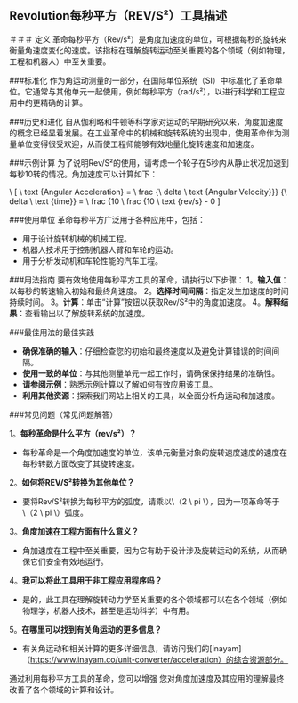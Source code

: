 ## Revolution每秒平方（REV/S²）工具描述

＃＃＃ 定义
革命每秒平方（Rev/s²）是角度加速度的单位，可根据每秒的旋转来衡量角速度变化的速度。该指标在理解旋转运动至关重要的各个领域（例如物理，工程和机器人）中至关重要。

###标准化
作为角运动测量的一部分，在国际单位系统（SI）中标准化了革命单位。它通常与其他单元一起使用，例如每秒平方（rad/s²），以进行科学和工程应用中的更精确的计算。

###历史和进化
自从伽利略和牛顿等科学家对运动的早期研究以来，角度加速度的概念已经显着发展。在工业革命中的机械和旋转系统的出现中，使用革命作为测量单位变得很受欢迎，从而使工程师能够有效地量化旋转速度和加速度。

###示例计算
为了说明Rev/S²的使用，请考虑一个轮子在5秒内从静止状况加速到每秒10转的情况。角加速度可以计算如下：

\ [
\ text {Angular Acceleration} = \ frac {\ delta \ text {Angular Velocity}}} {\ delta \ text {time}} = \ frac {10 \ frac {10 \ text {rev/s}  -  0
\]

###使用单位
革命每秒平方广泛用于各种应用中，包括：
- 用于设计旋转机械的机械工程。
- 机器人技术用于控制机器人臂和车轮的运动。
- 用于分析发动机和车轮性能的汽车工程。

###用法指南
要有效地使用每秒平方工具的革命，请执行以下步骤：
1。**输入值**：以每秒的转速输入初始和最终角速度。
2。**选择时间间隔**：指定发生加速度的时间持续时间。
3。**计算**：单击“计算”按钮以获取Rev/S²中的角度加速度。
4。**解释结果**：查看输出以了解旋转系统的加速度。

###最佳用法的最佳实践
- **确保准确的输入**：仔细检查您的初始和最终速度以及避免计算错误的时间间隔。
- **使用一致的单位**：与其他测量单元一起工作时，请确保保持结果的准确性。
- **请参阅示例**：熟悉示例计算以了解如何有效应用该工具。
- **利用其他资源**：探索我们网站上相关的工具，以全面分析角运动和加速度。

###常见问题（常见问题解答）

1。**每秒革命是什么平方（rev/s²）？**
- 每秒革命是一个角度加速度的单位，该单元衡量对象的旋转速度速度的速度在每秒转数方面改变了其旋转速度。

2。**如何将REV/S²转换为其他单位？**
- 要将Rev/S²转换为每秒平方的弧度，请乘以\（2 \ pi \），因为一项革命等于\（2 \ pi \）弧度。

3。**角度加速在工程方面有什么意义？**
- 角加速度在工程中至关重要，因为它有助于设计涉及旋转运动的系统，从而确保它们安全有效地运行。

4。**我可以将此工具用于非工程应用程序吗？**
- 是的，此工具在理解旋转动力学至关重要的各个领域都可以在各个领域（例如物理学，机器人技术，甚至是运动科学）中有用。

5。**在哪里可以找到有关角运动的更多信息？**
- 有关角运动和相关计算的更多详细信息，请访问我们的[inayam]（https://www.inayam.co/unit-converter/acceleration）的综合资源部分。

通过利用每秒平方工具的革命，您可以增强 您对角度加速度及其应用的理解最终改善了各个领域的计算和设计。